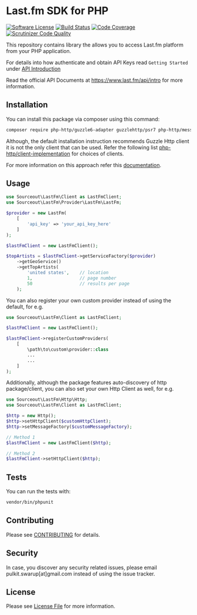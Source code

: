 # Last.fm SDK for PHP
[![Software License](https://img.shields.io/badge/license-MIT-brightgreen.svg)](LICENSE.md) [![Build Status](https://scrutinizer-ci.com/g/sourceout/lastfm-php-sdk/badges/build.png?b=init)](https://scrutinizer-ci.com/g/sourceout/lastfm-php-sdk/build-status/init) [![Code Coverage](https://scrutinizer-ci.com/g/sourceout/lastfm-php-sdk/badges/coverage.png?b=init)](https://scrutinizer-ci.com/g/sourceout/lastfm-php-sdk/) [![Scrutinizer Code Quality](https://scrutinizer-ci.com/g/sourceout/lastfm-php-sdk/badges/quality-score.png?b=init)](https://scrutinizer-ci.com/g/sourceout/lastfm-php-sdk/)

This repository contains library the allows you to access Last.fm platform from your PHP application.

For details into how authenticate and obtain API Keys read `Getting Started` under [API Introduction](https://www.last.fm/api)

Read the official API Documents at https://www.last.fm/api/intro for more information.

## Installation
You can install this package via composer using this command:
```bash
composer require php-http/guzzle6-adapter guzzlehttp/psr7 php-http/message sourceout/lastfm-php-sdk
```

Although, the default installation instruction recommends Guzzle Http client it is not the only client that can be used. Refer the following list [php-http/client-implementation](https://packagist.org/providers/php-http/client-implementation) for choices of clients.

For more information on this approach refer this [documentation](http://docs.php-http.org/en/latest/httplug/users.html).

## Usage
```php
use Sourceout\LastFm\Client as LastFmClient;
use Sourceout\LastFm\Provider\LastFm\LastFm;

$provider = new LastFm(
    [
        'api_key' => 'your_api_key_here'
    ]
);

$lastFmClient = new LastFmClient();

$topArtists = $lastFmClient->getServiceFactory($provider)
    ->getGeoService()
    ->getTopArtists(
        'united states',    // location
        1,                  // page number
        50                  // results per page
    );
```

You can also register your own custom provider instead of using the default, for e.g.
```php
use Sourceout\LastFm\Client as LastFmClient;

$lastFmClient = new LastFmClient();

$lastFmClient->registerCustomProviders(
    [
        \path\to\custom\provider::class
        ...
        ...
    ]
);
```

Additionally, although the package features auto-discovery of http package/client, you can also set your own Http Client as well, for e.g.

```php
use Sourceout\LastFm\Http\Http;
use Sourceout\LastFm\Client as LastFmClient;

$http = new Http();
$http->setHttpClient($customHttpClient);
$http->setMessageFactory($customMessageFactory);

// Method 1
$lastFmClient = new LastFmClient($http);

// Method 2
$lastFmClient->setHttpClient($http);
```
## Tests
You can run the tests with:
```bash
vendor/bin/phpunit
```

## Contributing
Please see [CONTRIBUTING](CONTRIBUTING.md) for details.

## Security
In case, you discover any security related issues, please email pulkit.swarup[at]gmail.com instead of using the issue tracker.

## License
Please see [License File](LICENSE.md) for more information.
